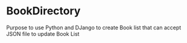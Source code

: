 # BookDirectory
Purpose to use Python and DJango to create Book list that can accept JSON file to update Book List
